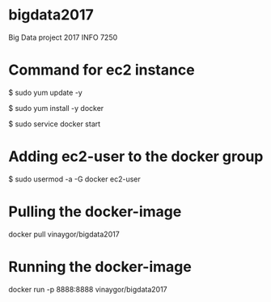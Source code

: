 # bigdata2017
Big Data project 2017 INFO 7250

# Command for ec2 instance

$ sudo yum update -y

$ sudo yum install -y docker

$ sudo service docker start

# Adding ec2-user to the docker group

$ sudo usermod -a -G docker ec2-user

# Pulling the docker-image

docker pull vinaygor/bigdata2017

# Running the docker-image

docker run -p 8888:8888 vinaygor/bigdata2017